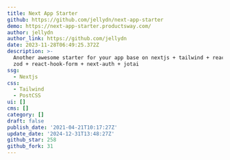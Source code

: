 ```yaml
---
title: Next App Starter
github: https://github.com/jellydn/next-app-starter
demo: https://next-app-starter.productsway.com/
author: jellydn
author_link: https://github.com/jellydn
date: 2023-11-28T06:49:25.372Z
description: >-
  Another awesome starter for your app base on nextjs + tailwind + react-query +
  zod + react-hook-form + next-auth + jotai
ssg:
  - Nextjs
css:
  - Tailwind
  - PostCSS
ui: []
cms: []
category: []
draft: false
publish_date: '2021-04-21T10:17:27Z'
update_date: '2024-12-31T13:48:27Z'
github_star: 258
github_fork: 31
---
```

